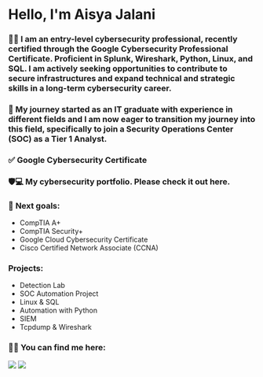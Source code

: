 # Hello, I'm Aisya Jalani


### 👩‍💼 I am an entry-level cybersecurity professional, recently certified through the Google Cybersecurity Professional Certificate. Proficient in Splunk, Wireshark, Python, Linux, and SQL. I am actively seeking opportunities to contribute to secure infrastructures and expand technical and strategic skills in a long-term cybersecurity career.

### 💼 My journey started as an IT graduate with experience in different fields and I am now eager to transition my journey into this field, specifically to join a Security Operations Center (SOC) as a Tier 1 Analyst.

### ✅ Google Cybersecurity Certificate

### 🛡️💻 My cybersecurity portfolio. Please check it out **here**.

### 🎯 **Next goals:**
  - CompTIA A+
  - CompTIA Security+
  - Google Cloud Cybersecurity Certificate
  - Cisco Certified Network Associate (CCNA)

### **Projects:**
- Detection Lab
- SOC Automation Project
- Linux & SQL
- Automation with Python
- SIEM
- Tcpdump & Wireshark

### 📱🔗 You can find me here:

<a href="https://linkedin.com/in/aisyahjalani"><img src="https://img.shields.io/badge/-LinkedIn-0072b1?&style=for-the-badge&logo=linkedin&logoColor=white" /></a> 
<a href="https://github.com/AisyaJalani" target="_blank"><img src="https://img.shields.io/badge/-GitHub-181717?style=for-the-badge&logo=github&logoColor=white" /></a>

